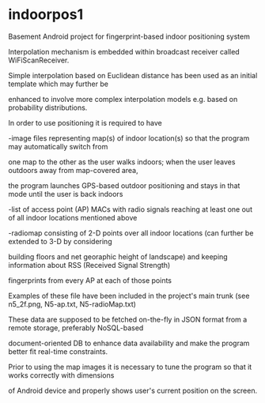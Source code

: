 indoorpos1
==========

Basement Android project for fingerprint-based indoor positioning system

Interpolation mechanism is embedded within broadcast receiver called WiFiScanReceiver.

Simple interpolation based on Euclidean distance has been used as an initial template which may further be

enhanced to involve more complex interpolation models e.g. based on probability distributions.

In order to use positioning it is required to have 

-image files representing map(s) of indoor location(s) so that the program may automatically switch from 

 one map to the other as the user walks indoors; when the user leaves outdoors away from map-covered area,
 
 the  program launches GPS-based outdoor positioning and stays in that mode until the user is back indoors
 
-list of access point (AP) MACs with radio signals reaching at least one out of all indoor locations mentioned above

-radiomap consisting of 2-D points over all indoor locations (can further be extended to 3-D by considering 

building floors and net georaphic height of landscape) and keeping information about RSS (Received Signal Strength)

fingerprints from every AP at each of those points
 
Examples of these file have been included in the project's main trunk (see n5_2f.png, N5-ap.txt, N5-radioMap.txt)

These data are supposed to be fetched on-the-fly in JSON format from a remote storage, preferably NoSQL-based 

document-oriented DB to enhance data availability and make the program better fit real-time constraints.

Prior to using the map images it is necessary to tune the program so that it works correctly with dimensions

of Android device and properly shows user's current position on the screen.


